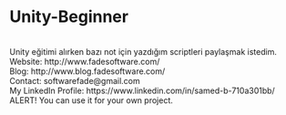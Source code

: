 # Unity-Beginner
<br>
Unity eğitimi alırken bazı not için yazdığım scriptleri paylaşmak istedim.
<br>
Website: http://www.fadesoftware.com/
<br>
Blog: http://www.blog.fadesoftware.com/
<br>
Contact: softwarefade@gmail.com
<br>
My LinkedIn Profile: https://www.linkedin.com/in/samed-b-710a301bb/
<br>
ALERT! You can use it for your own project.

